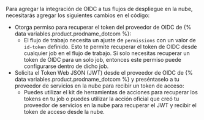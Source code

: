 Para agregar la integración de OIDC a tus flujos de despliegue en la nube, necesitarás agregar los siguientes cambios en el código:

- Otorga permiso para recuperar el token del proveedor de OIDC de {% data variables.product.prodname_dotcom %}:
  - El flujo de trabajo necesita un ajuste de `permissions` con un valor de `id-token` definido. Esto te permite recuperar el token de OIDC desde cualquier job en el flujo de trabajo. Si solo necesitas recuperar un token de OIDC para un solo job, entonces este permiso puede configurarse dentro de dicho job.
- Solicita el Token Web JSON (JWT) desde el proveedor de OIDC de {% data variables.product.prodname_dotcom %} y preséntaselo a tu proveedor de servicios en la nube para recibir un token de acceso:
  - Puedes utilizar el kit de herramientas de acciones para recuperar los tokens en tu job o puedes utilizar la acción oficial que creó tu proveedor de servicios en la nube para recuperar el JWT y recibir el token de acceso desde la nube.
